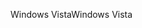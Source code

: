 <span data-ttu-id="45b44-101">Windows Vista</span><span class="sxs-lookup"><span data-stu-id="45b44-101">Windows Vista</span></span>